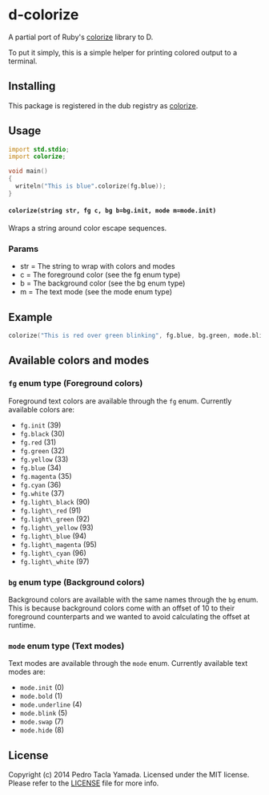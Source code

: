 d-colorize
====================

A partial port of Ruby's [colorize](https://github.com/fazibear/colorize)
library to D.

To put it simply, this is a simple helper for printing colored output to a
terminal.

## Installing
This package is registered in the dub registry as
[colorize](http://code.dlang.org/packages/colorize).

## Usage
```d
import std.stdio;
import colorize;

void main()
{
  writeln("This is blue".colorize(fg.blue));
}
```

#### `colorize(string str, fg c, bg b=bg.init, mode m=mode.init)`

Wraps a string around color escape sequences.

### Params
* str = The string to wrap with colors and modes
* c   = The foreground color (see the fg enum type)
* b   = The background color (see the bg enum type)
* m   = The text mode        (see the mode enum type)

## Example

```d
colorize("This is red over green blinking", fg.blue, bg.green, mode.blink)
```

## Available colors and modes
### `fg` enum type (Foreground colors)
Foreground text colors are available through the `fg` enum. Currently available
colors are:
- `fg.init` (39)
- `fg.black` (30)
- `fg.red` (31)
- `fg.green` (32)
- `fg.yellow` (33)
- `fg.blue` (34)
- `fg.magenta` (35)
- `fg.cyan` (36)
- `fg.white` (37)
- `fg.light\_black` (90)
- `fg.light\_red` (91)
- `fg.light\_green` (92)
- `fg.light\_yellow` (93)
- `fg.light\_blue` (94)
- `fg.light\_magenta` (95)
- `fg.light\_cyan` (96)
- `fg.light\_white` (97)

### `bg` enum type (Background colors)
Background colors are available with the same names through the `bg` enum. This
is because background colors come with an offset of 10 to their foreground
counterparts and we wanted to avoid calculating the offset at runtime.

### `mode` enum type (Text modes)
Text modes are available through the `mode` enum. Currently available text modes
are:
- `mode.init` (0)
- `mode.bold` (1)
- `mode.underline` (4)
- `mode.blink` (5)
- `mode.swap` (7)
- `mode.hide` (8)

## License
Copyright (c) 2014 Pedro Tacla Yamada. Licensed under the MIT license.
Please refer to the [LICENSE](LICENSE) file for more info.
